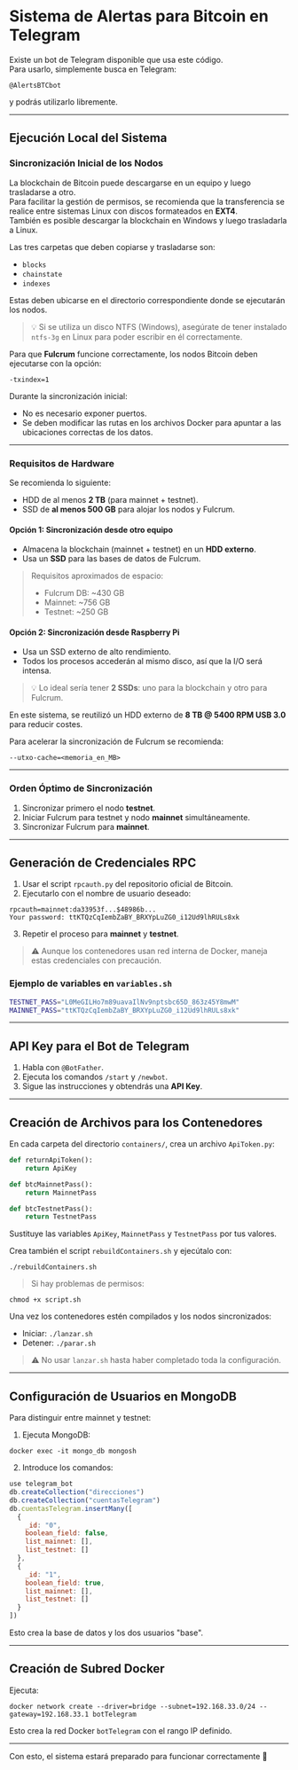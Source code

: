 # Sistema de Alertas para Bitcoin en Telegram

Existe un bot de Telegram disponible que usa este código.  
Para usarlo, simplemente busca en Telegram:

```
@AlertsBTCbot
```

y podrás utilizarlo libremente.

---

## Ejecución Local del Sistema

### Sincronización Inicial de los Nodos

La blockchain de Bitcoin puede descargarse en un equipo y luego trasladarse a otro.  
Para facilitar la gestión de permisos, se recomienda que la transferencia se realice entre sistemas Linux con discos formateados en **EXT4**.  
También es posible descargar la blockchain en Windows y luego trasladarla a Linux.

Las tres carpetas que deben copiarse y trasladarse son:

- `blocks`
- `chainstate`
- `indexes`

Estas deben ubicarse en el directorio correspondiente donde se ejecutarán los nodos.

> 💡 Si se utiliza un disco NTFS (Windows), asegúrate de tener instalado `ntfs-3g` en Linux para poder escribir en él correctamente.

Para que **Fulcrum** funcione correctamente, los nodos Bitcoin deben ejecutarse con la opción:

```
-txindex=1
```

Durante la sincronización inicial:

- No es necesario exponer puertos.
- Se deben modificar las rutas en los archivos Docker para apuntar a las ubicaciones correctas de los datos.

---

### Requisitos de Hardware

Se recomienda lo siguiente:

- HDD de al menos **2 TB** (para mainnet + testnet).
- SSD de **al menos 500 GB** para alojar los nodos y Fulcrum.

#### Opción 1: Sincronización desde otro equipo

- Almacena la blockchain (mainnet + testnet) en un **HDD externo**.
- Usa un **SSD** para las bases de datos de Fulcrum.

> Requisitos aproximados de espacio:
> - Fulcrum DB: ~430 GB
> - Mainnet: ~756 GB
> - Testnet: ~250 GB

#### Opción 2: Sincronización desde Raspberry Pi

- Usa un SSD externo de alto rendimiento.
- Todos los procesos accederán al mismo disco, así que la I/O será intensa.

> 💡 Lo ideal sería tener **2 SSDs**: uno para la blockchain y otro para Fulcrum.

En este sistema, se reutilizó un HDD externo de **8 TB @ 5400 RPM USB 3.0** para reducir costes.

Para acelerar la sincronización de Fulcrum se recomienda:

```
--utxo-cache=<memoria_en_MB>
```

---

### Orden Óptimo de Sincronización

1. Sincronizar primero el nodo **testnet**.
2. Iniciar Fulcrum para testnet y nodo **mainnet** simultáneamente.
3. Sincronizar Fulcrum para **mainnet**.

---

## Generación de Credenciales RPC

1. Usar el script `rpcauth.py` del repositorio oficial de Bitcoin.
2. Ejecutarlo con el nombre de usuario deseado:

```
rpcauth=mainnet:da33953f...$48986b...
Your password: ttKTQzCqIembZaBY_BRXYpLuZG0_i12Ud9lhRULs8xk
```

3. Repetir el proceso para **mainnet** y **testnet**.

> ⚠ Aunque los contenedores usan red interna de Docker, maneja estas credenciales con precaución.

### Ejemplo de variables en `variables.sh`

```bash
TESTNET_PASS="L0MeGILHo7m89uavaIlNv9nptsbc65D_863z45Y8mwM"
MAINNET_PASS="ttKTQzCqIembZaBY_BRXYpLuZG0_i12Ud9lhRULs8xk"
```

---

## API Key para el Bot de Telegram

1. Habla con `@BotFather`.
2. Ejecuta los comandos `/start` y `/newbot`.
3. Sigue las instrucciones y obtendrás una **API Key**.

---

## Creación de Archivos para los Contenedores

En cada carpeta del directorio `containers/`, crea un archivo `ApiToken.py`:

```python
def returnApiToken():
    return ApiKey

def btcMainnetPass():
    return MainnetPass

def btcTestnetPass():
    return TestnetPass
```

Sustituye las variables `ApiKey`, `MainnetPass` y `TestnetPass` por tus valores.

Crea también el script `rebuildContainers.sh` y ejecútalo con:

```
./rebuildContainers.sh
```

> Si hay problemas de permisos:

```
chmod +x script.sh
```

Una vez los contenedores estén compilados y los nodos sincronizados:

- Iniciar: `./lanzar.sh`
- Detener: `./parar.sh`

> ⚠ No usar `lanzar.sh` hasta haber completado toda la configuración.

---

## Configuración de Usuarios en MongoDB

Para distinguir entre mainnet y testnet:

1. Ejecuta MongoDB:

```
docker exec -it mongo_db mongosh
```

2. Introduce los comandos:

```javascript
use telegram_bot
db.createCollection("direcciones")
db.createCollection("cuentasTelegram")
db.cuentasTelegram.insertMany([
  {
    _id: "0",
    boolean_field: false,
    list_mainnet: [],
    list_testnet: []
  },
  {
    _id: "1",
    boolean_field: true,
    list_mainnet: [],
    list_testnet: []
  }
])
```

Esto crea la base de datos y los dos usuarios "base".

---

## Creación de Subred Docker

Ejecuta:

```
docker network create --driver=bridge --subnet=192.168.33.0/24 --gateway=192.168.33.1 botTelegram
```

Esto crea la red Docker `botTelegram` con el rango IP definido.

---

Con esto, el sistema estará preparado para funcionar correctamente 🚀
